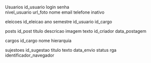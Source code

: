 Usuarios
  id_usuario
  login
  senha  
  nivel_usuario
  url_foto
  nome
  email
  telefone
  inativo

eleicoes
  id_eleicao
  ano
  semestre
  id_usuario
  id_cargo

posts
  id_post
  titulo
  descricao
  imagem
  texto
  id_criador
  data_postagem

cargos 
  id_cargo
  nome
  hierarquia
  

sujestoes
  id_sugestao
  titulo
  texto
  data_envio
  status
  rga
  identificador_navegador